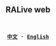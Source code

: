 <h2 align="center">
RALive web
</h2><br>
<div align="center">
<strong>
<samp>

[中文](Readme.md) · [English](README_en.md)

</samp>
</strong>
</div>
